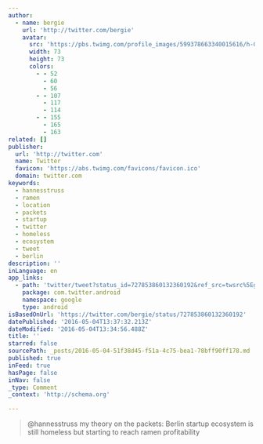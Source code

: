 ```yaml
---
author:
  - name: bergie
    url: 'http://twitter.com/bergie'
    avatar:
      src: 'https://pbs.twimg.com/profile_images/599378663340015616/h-G2oKu5_bigger.jpg'
      width: 73
      height: 73
      colors:
        - - 52
          - 60
          - 56
        - - 107
          - 117
          - 114
        - - 155
          - 165
          - 163
related: []
publisher:
  url: 'http://twitter.com'
  name: Twitter
  favicon: 'https://abs.twimg.com/favicons/favicon.ico'
  domain: twitter.com
keywords:
  - hannesstruss
  - ramen
  - location
  - packets
  - startup
  - twitter
  - homeless
  - ecosystem
  - tweet
  - berlin
description: ''
inLanguage: en
app_links:
  - path: 'twitter/tweet?status_id=727853860132360192&ref_src=twsrc%5Egoogle%7Ctwcamp%5Eandroidseo%7Ctwgr%5Estatus%7Ctwterm%5E727853860132360192'
    package: com.twitter.android
    namespace: google
    type: android
isBasedOnUrl: 'https://twitter.com/bergie/status/727853860132360192'
datePublished: '2016-05-04T13:37:32.213Z'
dateModified: '2016-05-04T13:34:56.488Z'
title: ''
starred: false
sourcePath: _posts/2016-05-04-51f38d45-f51a-4c75-bea1-78bff90ff178.md
published: true
inFeed: true
hasPage: false
inNav: false
_type: Comment
_context: 'http://schema.org'

---
```

> @hannesstruss my theory on the packets: Berlin startup ecosystem is still homeless but starting to reach ramen profitability